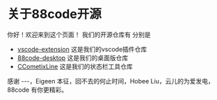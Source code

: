 # 关于88code开源
你好！欢迎来到这个页面！
我们的开源仓库有
分别是

- [vscode-extension](https://github.com/byebye-code/vscode-extension) 这是我们的vscode插件仓库
- [88code-desktop](https://github.com/byebye-code/88code-desktop)   这是我们的桌面版仓库
- [CCometixLine](https://github.com/byebye-code/CCometixLine)    这是我们的状态栏工具仓库



感谢 ---，Eigeen 本征，回不去的何止时间，Hobee Liu，云儿的为爱发电，88code 有你更精彩。